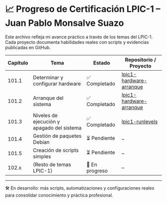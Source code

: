 # 📈 Progreso de Certificación LPIC-1 – Juan Pablo Monsalve Suazo

Este archivo refleja mi avance práctico a través de los temas del LPIC-1. Cada proyecto documenta habilidades reales con scripts y evidencias publicadas en GitHub.

| Capítulo | Tema                                                                 | Estado     | Repositorio / Proyecto                     |
|----------|----------------------------------------------------------------------|------------|--------------------------------------------|
| 101.1    | Determinar y configurar hardware                                     | ✅ Completado | [lpic1-hardware-arranque](https://github.com/multix20/lpic1-hardware-arranque) |
| 101.2    | Arranque del sistema                                                 | ✅ Completado | [lpic1-hardware-arranque](https://github.com/multix20/lpic1-hardware-arranque) |
| 101.3    | Niveles de ejecución y apagado del sistema                           | ✅ Completado | [lpic1-runlevels](https://github.com/multix20/lpic1-runlevels) |
| 101.4    | Gestión de paquetes Debian                                           | ⏳ Pendiente | –                                          |
| 101.5    | Creación de scripts simples                                          | ⏳ Pendiente | –                                          |
| 102.x    | (Resto de temas LPIC-1)                                              | 🚧 En progreso | –                                          |

---

🛠 En desarrollo: más scripts, automatizaciones y configuraciones reales para consolidar conocimiento y práctica profesional.

